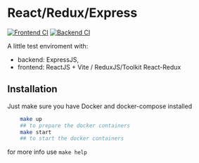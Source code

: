 # React/Redux/Express

[![Frontend CI](https://github.com/cak-17/react_redux_express/actions/workflows/frontend.yml/badge.svg)](https://github.com/cak-17/react_redux_express/actions/workflows/frontend.yml)
[![Backend CI](https://github.com/cak-17/react_redux_express/actions/workflows/backend.yml/badge.svg)](https://github.com/cak-17/react_redux_express/actions/workflows/backend.yml)

A little test enviroment with:

- backend: ExpressJS,
- frontend: ReactJS + Vite / ReduxJS/Toolkit React-Redux

## Installation

Just make sure you have Docker and docker-compose installed

```bash
    make up
    ## to prepare the docker containers
    make start
    ## to start the docker containers
```

for more info use ```make help```
